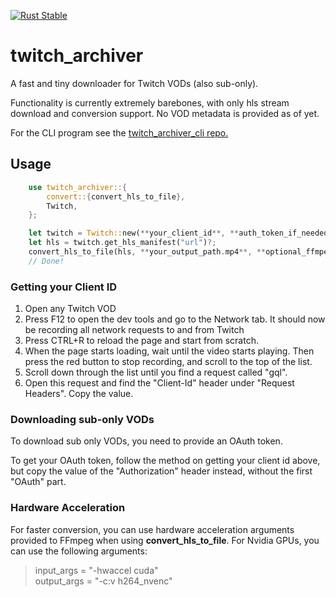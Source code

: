 [![Rust Stable](https://github.com/F0903/twitch_archiver/actions/workflows/rust.yml/badge.svg)](https://github.com/F0903/twitch_archiver/actions/workflows/rust.yml)

# twitch_archiver

A fast and tiny downloader for Twitch VODs (also sub-only).

Functionality is currently extremely barebones, with only hls stream download and conversion support. No VOD metadata is provided as of yet.

For the CLI program see the [twitch_archiver_cli repo.](https://github.com/F0903/twitch_archiver_cli)

## Usage

```rust
    use twitch_archiver::{
        convert::{convert_hls_to_file},
        Twitch,
    };

    let twitch = Twitch::new(**your_client_id**, **auth_token_if_needed**);
    let hls = twitch.get_hls_manifest("url")?;
    convert_hls_to_file(hls, **your_output_path.mp4**, **optional_ffmpeg_input_args**,**optional_ffmpeg_output_args**)?;
    // Done!
```

### Getting your Client ID

1. Open any Twitch VOD
2. Press F12 to open the dev tools and go to the Network tab. It should now be recording all network requests to and from Twitch
3. Press CTRL+R to reload the page and start from scratch.
4. When the page starts loading, wait until the video starts playing. Then press the red button to stop recording, and scroll to the top of the list.
5. Scroll down through the list until you find a request called "gql".
6. Open this request and find the "Client-Id" header under "Request Headers". Copy the value.

### Downloading sub-only VODs

To download sub only VODs, you need to provide an OAuth token.

To get your OAuth token, follow the method on getting your client id above, but copy the value of the "Authorization" header instead, without the first "OAuth" part.

### Hardware Acceleration

For faster conversion, you can use hardware acceleration arguments provided to FFmpeg when using **convert_hls_to_file**.
For Nvidia GPUs, you can use the following arguments:

> input_args = "-hwaccel cuda"  
> output_args = "-c:v h264_nvenc"
